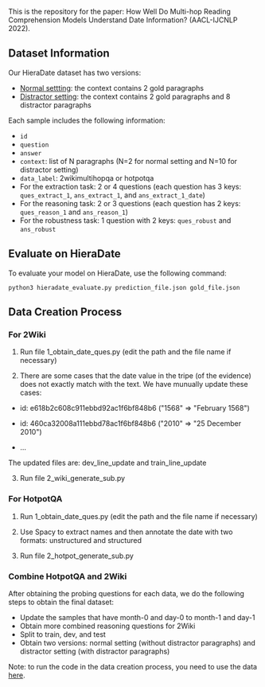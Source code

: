 This is the repository for the paper: How Well Do Multi-hop Reading Comprehension Models Understand Date Information? (AACL-IJCNLP 2022).

## Dataset Information
Our HieraDate dataset has two versions:
- [Normal settting](https://www.dropbox.com/s/0p7a5ce4ks92yj3/normal_setting.zip?dl=0): the context contains 2 gold paragraphs 
- [Distractor setting](https://www.dropbox.com/s/5weoi77lf6wlh3n/distractor_setting.zip?dl=0): the context contains 2 gold paragraphs and 8 distractor paragraphs


Each sample includes the following information:
  * ```id```
  * ```question```
  * ```answer```
  * ```context```: list of N paragraphs (N=2 for normal setting and N=10 for distractor setting)
  * ```data_label```: 2wikimultihopqa or hotpotqa
  * For the extraction task: 2 or 4 questions (each question has 3 keys: ```ques_extract_1```, ```ans_extract_1```, and ```ans_extract_1_date```)
  * For the reasoning task: 2 or 3 questions (each question has 2 keys: ```ques_reason_1``` and ```ans_reason_1```)
  * For the robustness task: 1 question with 2 keys: ```ques_robust``` and ```ans_robust```


## Evaluate on HieraDate
To evaluate your model on HieraDate, use the following command:

```
python3 hieradate_evaluate.py prediction_file.json gold_file.json
```

## Data Creation Process

### For 2Wiki
1. Run file 1_obtain_date_ques.py (edit the path and the file name if necessary)

2. There are some cases that the date value in the tripe (of the evidence) does not exactly match with the text. We have munually update these cases:

  * id: e618b2c608c911ebbd92ac1f6bf848b6 ("1568" => "February 1568")

  * id: 460ca32008a111ebbd78ac1f6bf848b6 ("2010" => "25 December 2010")
  
  * ...

The updated files are: dev_line_update and train_line_update

3. Run file 2_wiki_generate_sub.py 


### For HotpotQA
1. Run 1_obtain_date_ques.py (edit the path and the file name if necessary)

2. Use Spacy to extract names and then annotate the date with two formats: unstructured and structured

3. Run file 2_hotpot_generate_sub.py 


### Combine HotpotQA and 2Wiki
After obtaining the probing questions for each data, we do the following steps to obtain the final dataset:
- Update the samples that have month-0 and day-0 to month-1 and day-1
- Obtain more combined reasoning questions for 2Wiki
- Split to train, dev, and test
- Obtain two versions: normal setting (without distractor paragraphs) and distractor setting (with distractor paragraphs)

Note: to run the code in the data creation process, you need to use the data [here](https://www.dropbox.com/s/fw06kzlonjmvh1w/data.zip?dl=0).
